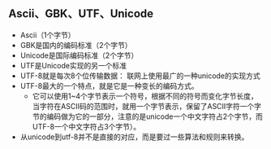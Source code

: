 ## Ascii、GBK、UTF、Unicode
* Ascii（1个字节）
* GBK是国内的编码标准（2个字节）
* Unicode是国际编码标准（2个字节）
* UTF是Unicode实现的另一个标准
* UTF-8就是每次8个位传输数据： 联网上使用最广的一种unicode的实现方式
* UTF-8最大的一个特点，就是它是一种变长的编码方式。
  * 它可以使用1~4个字节表示一个符号，根据不同的符号而变化字节长度，当字符在ASCII码的范围时，就用一个字节表示，保留了ASCII字符一个字节的编码做为它的一部分，注意的是unicode一个中文字符占2个字节，而UTF-8一个中文字符占3个字节）。
* 从unicode到utf-8并不是直接的对应，而是要过一些算法和规则来转换。